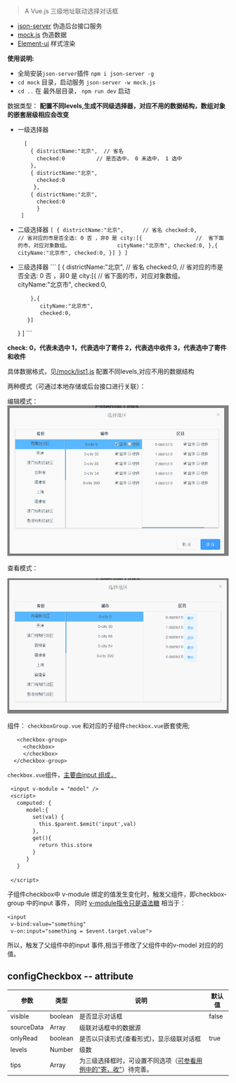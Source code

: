
> A Vue.js
> 三级地址联动选择对话框


-  [json-server](https://github.com/typicode/json-server) 伪造后台接口服务
-  [mock.js](http://mockjs.com/) 伪造数据
-  [Element-ui](http://element.eleme.io/#/zh-CN/component/message-box) 样式渲染

**使用说明:**
  - 全局安装`json-server`插件   `npm i json-server -g`
  - `cd mock` 目录，启动服务  `json-server -w mock.js`
  - `cd ..` 在 最外层目录， `npm run dev` 启动


数据类型：
  **配置不同levels,生成不同级选择器，对应不用的数据结构，数组对象的嵌套层级相应会改变**
   - 一级选择器
     ```
       [
         { districtName:"北京",  // 省名
           checked:0          // 是否选中， 0 未选中， 1 选中
         },
         { districtName:"北京",
           checked:0
          },
         { districtName:"北京",
           checked:0
           }
      ]
     ```
   - 二级选择器
    ```
      [
        { districtName:"北京",      // 省名
          checked:0,               // 省对应的市是否全选: 0 否 ，非0 是
          city:[{                 //  省下面的市，对应对象数组。              
                 cityName:"北京市",
                 checked:0,
               },{
                  cityName:"北京市",
                  checked:0,
              }]
        }
     ]
    ```
   - 三级选择器
    ```
    [
      { districtName:"北京",      // 省名
        checked:0,               // 省对应的市是否全选: 0 否 ，非0 是
        city:[{                 //  省下面的市，对应对象数组。              
               cityName:"北京市",
               checked:0,

             },{
                cityName:"北京市",
                checked:0,
            }]
      }
   ]
    ```

  **check:  0，代表未选中   1，代表选中了寄件    2，代表选中收件    3，代表选中了寄件和收件**

  具体数据格式，见[/mock/list1.js](./mock/list1.js)
   配置不同levels,对应不用的数据结构


两种模式（可通过本地存储或后台接口进行关联）：

   编辑模式：
    ![编辑模式](./Edit.gif)


   查看模式：

   ![查看模式](./onlyRead.gif)


组件：
`checkboxGroup.vue` 和对应的子组件`checkbox.vue`嵌套使用;
```
   <checkbox-group>
     <checkbox>
     </checkbox>
  </checkbox-group>
```

`checkbox.vue`组件，[主要由input 组成，](/src/components/checkbox.vue)
```
 <input v-module = "model" />
 <script>
   computed: {
      model:{
        set(val) {
          this.$parent.$emit('input',val)
        },
        get(){
          return this.store
        }
      }
   }

 </script>

```
子组件checkbox中 v-module 绑定的值发生变化时，触发父组件，即checkbox-group 中的input 事件，
同时 [v-module指令只是语法糖](https://cn.vuejs.org/v2/guide/components.html#使用自定义事件的表单输入组件) 相当于：
```
<input
 v-bind:value="something"
 v-on:input="something = $event.target.value">
```
所以，触发了父组件中的input 事件,相当于修改了父组件中的v-model 对应的的值。

## configCheckbox  --   attribute ##

参数   |   类型 |   说明 | 默认值
-----  |------ |-----  |  ----
visible|boolean|是否显示对话框|false
sourceData|Array|级联对话框中的数据源|
onlyRead | boolean| 是否以只读形式(查看形式)，显示级联对话框| true
levels    | Number| 级数|
tips      |Array|为三级选择框时，可设置不同选项（[可参看用例中的"寄，收"](./src/example/HelloWorld.vue)）待完善。|
